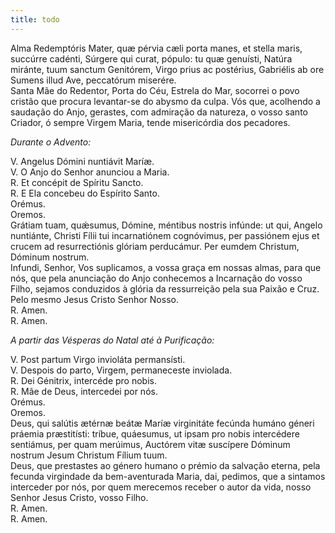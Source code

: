 ```yaml
---
title: todo
---
```

<div class="container-fluid">
<div class="row">
<div class="dropcap text-justify">
Alma Redemptóris Mater, quæ pérvia cæli porta manes, et stella maris, succúrre cadénti, Súrgere qui curat, pópulo: tu quæ genuísti, Natúra miránte, tuum sanctum Genitórem, Virgo prius ac postérius, Gabriélis ab ore Sumens illud Ave, peccatórum miserére. 
</div>
<div class="dropcap text-justify">
Santa Mãe do Redentor, Porta do Céu, Estrela do Mar, socorrei o povo cristão que procura levantar-se do abysmo da culpa. Vós que, acolhendo a saudação do Anjo, gerastes, com admiração da natureza, o vosso santo Criador, ó sempre Virgem Maria, tende misericórdia dos pecadores.
</div>
</div>
</div>

<em>Durante o Advento:</em>

<div class="container-fluid">
<div class="row">
<div class="text-justify">
V. Angelus Dómini nuntiávit Maríæ.
</div>
<div class="text-justify">
V. O Anjo do Senhor anunciou a Maria.
</div>
<div class="text-justify">
<span class="text-danger">R.</span> Et concépit de Spíritu Sancto.
</div>
<div class="text-justify">
<span class="text-danger">R.</span> E Ela concebeu do Espírito Santo.
</div>
<div class="text-danger text-center"> Orémus. </div>
<div class="text-danger text-center"> Oremos. </div>
<div class="dropcap text-justify">
Grátiam tuam, quǽsumus, Dómine, méntibus nostris infúnde: ut qui, Angelo nuntiánte, Christi Fílii tui incarnatiónem cognóvimus, per passiónem ejus et crucem ad resurrectiónis glóriam perducámur. Per eumdem Christum, Dóminum nostrum.
</div>
<div class="dropcap text-justify">
Infundi, Senhor, Vos suplicamos, a vossa graça em nossas almas, para que nós, que pela anunciação do Anjo conhecemos a Incarnação do vosso Filho, sejamos conduzidos à glória da ressurreição pela sua Paixão e Cruz. Pelo mesmo Jesus Cristo Senhor Nosso.
</div>
<div class="text-justify">
<span class="text-danger">R.</span> Amen.
</div>
<div class="text-justify">
<span class="text-danger">R.</span> Amen.
</div>
</div>
</div>

<em>A partir das Vésperas do Natal até à Purificação:</em>

<div class="container-fluid">
    <div class="row">
    <div class="text-justify">
V. Post partum Virgo invioláta permansísti.
</div>
<div class="text-justify">
V. Despois do parto, Virgem, permaneceste inviolada.
</div>
<div class="text-justify">
<span class="text-danger">R.</span> Dei Génitrix, intercéde pro nobis.
</div>
<div class="text-justify">
<span class="text-danger">R.</span> Mãe de Deus, intercedei por nós.
</div>
<div class="text-danger text-center"> Orémus. </div>
<div class="text-danger text-center"> Oremos. </div>
<div class="dropcap text-justify">
Deus, qui salútis ætérnæ beátæ Maríæ virginitáte fecúnda humáno géneri práemia præstitísti: tríbue, quáesumus, ut ipsam pro nobis intercédere sentiámus, per quam merúimus, Auctórem vitæ suscípere Dóminum nostrum Jesum Christum Fílium tuum.
</div>
<div class="dropcap text-justify">
Deus, que prestastes ao género humano o prémio da salvação eterna, pela fecunda virgindade da bem-aventurada Maria, dai, pedimos, que a sintamos interceder por nós, por quem merecemos receber o autor da vida, nosso Senhor Jesus Cristo, vosso Filho.
</div>
<div class="text-justify">
<span class="text-danger">R.</span> Amen.
</div>
<div class="text-justify">
<span class="text-danger">R.</span> Amen.
</div>
</div>
</div>